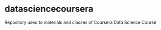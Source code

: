 datasciencecoursera
===================

Repository used to materials and classes of Coursera Data Science Course
